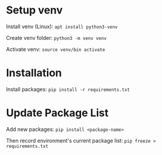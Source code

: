 # Setup venv

Install venv (Linux):
`apt install python3-venv`

Create venv folder:
`python3 -m venv venv`

Activate venv:
`source venv/bin activate`

# Installation

Install packages:
`pip install -r requirements.txt`

# Update Package List

Add new packages:
`pip install <package-name>`

Then record environment's current package list:
`pip freeze > requirements.txt`

